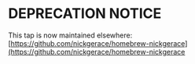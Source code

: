 # DEPRECATION NOTICE

This tap is now maintained elsewhere: [https://github.com/nickgerace/homebrew-nickgerace](https://github.com/nickgerace/homebrew-nickgerace
